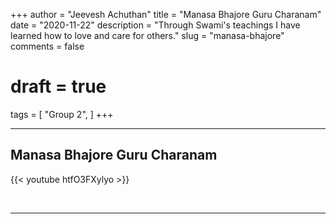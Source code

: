 +++
author = "Jeevesh Achuthan"
title = "Manasa Bhajore Guru Charanam"
date = "2020-11-22"
description = "Through Swami's teachings I have learned how to love and care for others."
slug = "manasa-bhajore"
comments = false
# draft = true
tags = [
    "Group 2",
]
+++

---

## Manasa Bhajore Guru Charanam

{{< youtube htfO3FXylyo >}}

<br>

---
